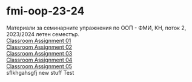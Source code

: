 # fmi-oop-23-24
Материали за семинарните упражнения по ООП - ФМИ, КН, поток 2, 2023/2024 летен семестър.      
[Classroom Assignment 01](https://classroom.github.com/a/PeZ43OQr)     
[Classroom Assignment 02](https://classroom.github.com/a/OZKfi5pt)       
[Classroom Assignment 03](https://classroom.github.com/a/KSnrGh_a)    
[Classroom Assignment 04](https://classroom.github.com/a/5yRC2J8g)  
[Classroom Assignment 05](https://classroom.github.com/a/FmNiBosR)  
sflkhgahsgfj
new stuff
Test
